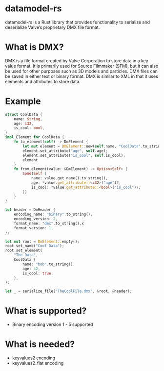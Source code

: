 # datamodel-rs

datamodel-rs is a Rust library that provides functionality to serialize and deserialize Valve’s proprietary DMX file format.

# What is DMX?

DMX is a file format created by Valve Corporation to store data in a key-value format. It is primarily used for Source Filmmaker (SFM), but it can also be used
for other purposes such as 3D models and particles. DMX files can be saved in either text or binary format. DMX is similar to XML in that it uses elements and
attributes to store data.

# Example

```rs
struct CoolData {
    name: String,
    age: i32,
    is_cool: bool,
}
impl Element for CoolData {
    fn to_element(self) -> DmElement {
        let mut element = DmElement::new(self.name, "CoolData".to_string());
        element.set_attribute("age", self.age);
        element.set_attribute("is_cool", self.is_cool);
        element
    }
    fn from_element(value: &DmElement) -> Option<Self> {
        Some(Self {
            name: value.get_name().to_string(),
            age: *value.get_attribute::<i32>("age")?,
            is_cool: *value.get_attribute::<bool>("is_cool")?,
        })
    }
}

let header = DmHeader {
    encoding_name: "binary".to_string(),
    encoding_version: 2,
    format_name: "dmx".to_string(),x
    format_version: 1,
};

let mut root = DmElement::empty();
root.set_name("Cool Data");
root.set_element(
    "The Data",
    CoolData {
        name: "bob".to_string(),
        age: 42,
        is_cool: true,
    },
);

let _ = serialize_file("TheCoolFile.dmx", &root, &header);
```

# What is supported?

-   Binary encoding version 1 - 5 supported

# What is needed?

-   keyvalues2 encoding
-   keyvalues2_flat encoding
